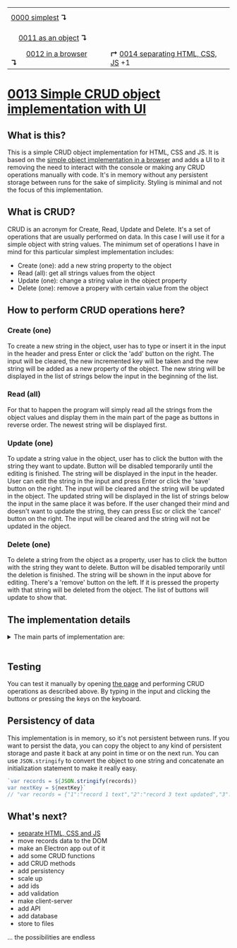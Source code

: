 <table>
  <tr>
    <td><a href="../0000-simplest-for-me/README.md">0000 simplest</a> <b>↴</b></td>
    <td>&nbsp; &nbsp; &nbsp;</td>
    <td></td>
  </tr>
  <tr>
    <td>&nbsp; &nbsp; <a href="../0011-simplest-object/README.md">0011 as an object</a> <b>↴</b></td>
    <td>&nbsp; &nbsp; &nbsp;</td>
    <td></td>
  </tr>
  <tr>
    <td>&nbsp; &nbsp; &nbsp; &nbsp; <a href="../0012-object-in-browser/README.md">0012 in a browser</a> <b>↴</b></td>
    <td>&nbsp; &nbsp; &nbsp;</td>
    <td><b>↱</b> <a href="../0014-object-split-by-lang/README.md">0014 separating HTML, CSS, JS</a> +1</td>
  </tr>
</table>

# [0013 Simple CRUD object implementation with UI](https://github.com/UniBreakfast/crud-of-increasing-complexity/blob/master/0013-object-with-ui/README.md)

## What is this?

This is a simple CRUD object implementation for HTML, CSS and JS. It is based on the [simple object implementation in a browser](../0012-object-in-browser/README.md) and adds a UI to it removing the need to interact with the console or making any CRUD operations manually with code. It's in memory without any persistent storage between runs for the sake of simplicity. Styling is minimal and not the focus of this implementation.

## What is CRUD?

CRUD is an acronym for Create, Read, Update and Delete. It's a set of operations that are usually performed on data. In this case I will use it for a simple object with string values. The minimum set of operations I have in mind for this particular simplest implementation includes:

- Create (one): add a new string property to the object
- Read (all): get all strings values from the object 
- Update (one): change a string value in the object property
- Delete (one): remove a propery with certain value from the object

## How to perform CRUD operations here?

### Create (one)

To create a new string in the object, user has to type or insert it in the input in the header and press Enter or click the 'add' button on the right. The input will be cleared, the new incremented key will be taken and the new string will be added as a new property of the object. The new string will be displayed in the list of strings below the input in the beginning of the list.

### Read (all)

For that to happen the program will simply read all the strings from the object values and display them in the main part of the page as buttons in reverse order. The newest string will be displayed first.

### Update (one)

To update a string value in the object, user has to click the button with the string they want to update. Button will be disabled temporarily until the editing is finished. The string will be displayed in the input in the header. User can edit the string in the input and press Enter or click the 'save' button on the right. The input will be cleared and the string will be updated in the object. The updated string will be displayed in the list of strings below the input in the same place it was before. If the user changed their mind and doesn't want to update the string, they can press Esc or click the 'cancel' button on the right. The input will be cleared and the string will not be updated in the object.

### Delete (one)

To delete a string from the object as a property, user has to click the button with the string they want to delete. Button will be disabled temporarily until the deletion is finished. The string will be shown in the input above for editing. There's a 'remove' button on the left. If it is pressed the property with that string will be deleted from the object. The list of buttons will update to show that.

## The implementation details

<details>
  <summary>The main parts of implementation are:</summary><br>

  ### HTML

  ```html
  <header>
    <form id="addForm" action="javascript:">
      <button type="reset">clear</button>
      <input id="addInput" autocomplete="off" autofocus>
      <button>add</button>
    </form>

    <form id="editForm" action="javascript:" hidden>
      <button id="removeBtn" type="reset">remove</button>
      <input id="editInput" autocomplete="off">
      <button>save</button>
      <button id="cancelBtn" type="reset">cancel</button>
    </form>
  </header>

  <main id="main"></main>
  ```

  ### CSS

  ```css
  body {
    margin: 0;
    text-align: center;
  }

  header,
  footer {
    height: 96px;
    background-color: #0009;
    color: #fff;
    display: flex;
    align-items: center;
    justify-content: center;
  }

  main {
    height: calc(100vh - 96px - 96px);
    overflow-y: auto;
  }
  ```

  ### JS

  ```js
  const records = {}
  let nextKey = 1
  let key

  addForm.onsubmit = () => {
    const value = addInput.value.trim()
    if (!value) return
    records[nextKey++] = value
    addForm.reset()
    render()
  }

  main.onclick = e => {
    const btn = e.target.closest('button')
    if (!btn) {
      if (addForm.hidden) switchForms()
      return
    }
    key = btn.dataset.key
    if (editForm.hidden) switchForms()
    else main.querySelector(':disabled').disabled = false
    editInput.value = records[key]
    main.querySelector(`[data-key="${key}"]`).disabled = true
  }

  editForm.onsubmit = () => {
    const value = editInput.value.trim()
    if (!value) return
    records[key] = value
    switchForms()
  }

  cancelBtn.onclick = switchForms

  removeBtn.onclick = () => {
    delete records[key]
    switchForms()
  }

  onkeydown = e => {
    if (e.key === 'Escape' && addForm.hidden) switchForms()
  }

  function switchForms() {
    addForm.hidden = !addForm.hidden
    editForm.hidden = !editForm.hidden
    document.querySelector('form:not([hidden]) input').focus()
    render()
  }

  function render() {
    main.innerHTML = Object.entries(records).map(([key, value]) => `<button data-key="${key}">${value}</button>`).reverse().join('')
  }
  ```

  Full source code is available in a file `index.html` [here](./index.html).

</details><br>

## Testing

You can test it manually by opening [the page](https://unibreakfast.github.io/crud-of-increasing-complexity/0013-object-with-ui) and performing CRUD operations as described above. By typing in the input and clicking the buttons or pressing the keys on the keyboard.

## Persistency of data

This implementation is in memory, so it's not persistent between runs. If you want to persist the data, you can copy the object to any kind of persistent storage and paste it back at any point in time or on the next run. You can use `JSON.stringify` to convert the object to one string and concatenate an initialization statement to make it really easy.

```js
`var records = ${JSON.stringify(records)}
var nextKey = ${nextKey}`
// "var records = {"1":"record 1 text","2":"record 3 text updated","3":"record 4 text"}\nvar nextKey = 5"
```

## What's next?

- [separate HTML, CSS and JS](../0014-object-split-by-lang/README.md)
- move records data to the DOM
- make an Electron app out of it
- add some CRUD functions
- add CRUD methods
- add persistency
- scale up
- add ids
- add validation
- make client-server
- add API
- add database
- store to files
  
... the possibilities are endless
